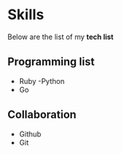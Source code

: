 # Skills

Below are the list of my **tech list**

## Programming list
- Ruby
-Python
- Go

## Collaboration
- Github
- Git

